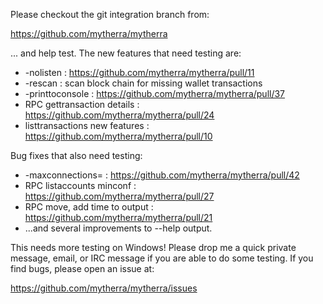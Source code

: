 Please checkout the git integration branch from:

https://github.com/mytherra/mytherra

... and help test.  The new features that need testing are:

* -nolisten : https://github.com/mytherra/mytherra/pull/11
* -rescan : scan block chain for missing wallet transactions
* -printtoconsole : https://github.com/mytherra/mytherra/pull/37
* RPC gettransaction details : https://github.com/mytherra/mytherra/pull/24
* listtransactions new features : https://github.com/mytherra/mytherra/pull/10

Bug fixes that also need testing:

* -maxconnections= : https://github.com/mytherra/mytherra/pull/42
* RPC listaccounts minconf : https://github.com/mytherra/mytherra/pull/27
* RPC move, add time to output : https://github.com/mytherra/mytherra/pull/21
* ...and several improvements to --help output.

This needs more testing on Windows!  Please drop me a quick private message, email, or IRC message if you are able to do some testing.  If you find bugs, please open an issue at:

https://github.com/mytherra/mytherra/issues
